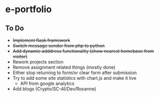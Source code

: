 # e-portfolio

## To Do
  * ~~Implement flask framework~~
  * ~~Switch message sender from php to python~~
  * ~~Add dynamic adddress functionality (show nearest homebase from visitor)~~
  * Rework projects section
  * Remove assignment related things (mostly done)
  * Either stop returning to form/or clear form after submission
  * Try to add some site statistics with chart.js and make it live
    - API from google analytics
  * Add blogs (Crypto/SC-AI/Dev/Roxanne)
